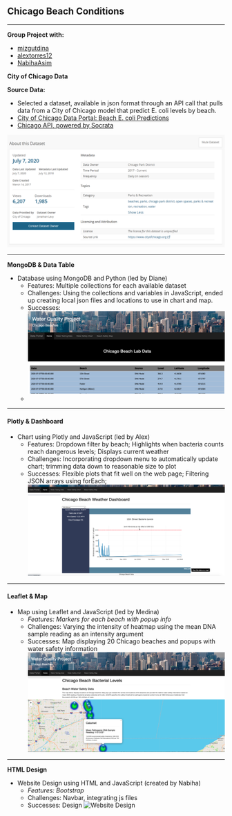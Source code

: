 ## Chicago Beach Conditions

---
**Group Project with:**
- [mizgutdina](https://github.com/mizgutdina)
- [alextorres12](https://github.com/alextorres12)
- [NabihaAsim](https://github.com/NabihaAsim)

**City of Chicago Data**

**Source Data:**

* Selected a dataset, available in json format through an API call that pulls data from a City of Chicago model that predict E. coli levels by beach.
* [City of Chicago Data Portal: Beach E. coli Predictions](https://data.cityofchicago.org/Parks-Recreation/Beach-E-coli-Predictions/xvsz-3xcj)
* [Chicago API, powered by Socrata](https://dev.socrata.com/foundry/data.cityofchicago.org/xvsz-3xcj)

![Chicago Data Portal | Beach E. coli Predictions](Images/predictions_dataset.png)

---

**MongoDB & Data Table**

* Database using MongoDB and Python (led by Diane)
  * Features: Multiple collections for each available dataset
  * Challenges: Using the collections and variables in JavaScript, ended up creating local json files and locations to use in chart and map.
  * Successes:
    ![MongoDB](Images/data_table.png)
  *

---

#### **Plotly & Dashboard**

* Chart using Plotly and JavaScript (led by Alex)
  * Features: Dropdown filter by beach; Highlights when bacteria counts reach dangerous levels; Displays current weather
  * Challenges: Incorporating dropdown menu to automatically update chart; trimming data down to reasonable size to plot
  * Successes: Flexible plots that fit well on the web page; Filtering JSON arrays using forEach;  
    ![Plotly Dashboard](Images/dashboard_weather_tooltip.png)

---

#### **Leaflet & Map**

* Map using Leaflet and JavaScript (led by Medina)
  * *Features: Markers for each beach with popup info*
  * Challenges: Varying the intensity of heatmap using the mean DNA sample reading as an intensity argument
  * Successes: Map displaying 20 Chicago beaches and popups with water safety information 
    ![Leaflet Map](Images/map.png)

---

**HTML Design**

* Website Design using HTML and JavaScript (created by Nabiha)
  * *Features: Bootstrap*
  * Challenges: Navbar, integrating js files 
  * Successes: Design
    ![Website Design](Images/website.png)
